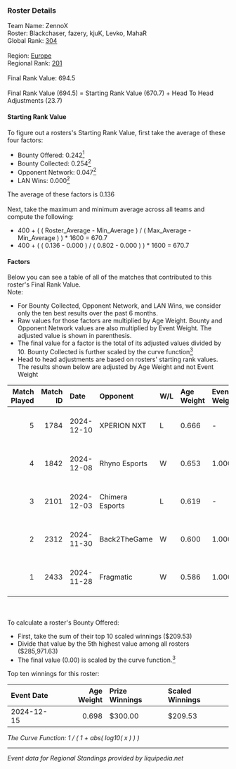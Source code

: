 ### Roster Details<br />
Team Name: ZennoX<br />
Roster: Blackchaser, fazery, kjuK, Levko, MahaR<br />
Global Rank: [304](../../standings_global_2025_02_28.md)<br />
<br />
Region: [Europe]( ../../standings_europe_2025_02_28.md)<br />
Regional Rank: [201]( ../../standings_europe_2025_02_28.md)<br />
<br />
Final Rank Value:  694.5<br />
<br />
Final Rank Value (694.5) = Starting Rank Value (670.7) + Head To Head Adjustments (23.7)<br />

#### Starting Rank Value<br />
To figure out a rosters's Starting Rank Value, first take the average of these four factors:<br />
- Bounty Offered: 0.242[<sup>1</sup>](#table2)
- Bounty Collected: 0.254[<sup>2</sup>](#table1)
- Opponent Network: 0.047[<sup>2</sup>](#table1)
- LAN Wins: 0.000[<sup>2</sup>](#table1)

The average of these factors is 0.136<br />
<br />
Next, take the maximum and minimum average across all teams and compute the following:<br />
- 400 + ( ( Roster_Average - Min_Average ) / ( Max_Average - Min_Average ) ) * 1600 = 670.7
- 400 + ( ( 0.136 - 0.000 ) / ( 0.802 - 0.000 ) ) * 1600 = 670.7


#### Factors<br />
Below you can see a table of all of the matches that contributed to this roster's Final Rank Value.<br />
Note:<br />

- For Bounty Collected, Opponent Network, and LAN Wins, we consider only the ten best results over the past 6 months.
- Raw values for those factors are multiplied by Age Weight. Bounty and Opponent Network values are also multiplied by Event Weight. The adjusted value is shown in parenthesis.
- The final value for a factor is the total of its adjusted values divided by 10. Bounty Collected is further scaled by the curve function[<sup>3</sup>](#curveFunction)
- Head to head adjustments are based on rosters' starting rank values. The results shown below are adjusted by Age Weight and not Event Weight
<span id="table1"></span><br />


| Match Played | Match ID | Date       | Opponent        | W/L | Age Weight | Event Weight | Bounty Collected | Opponent Network | LAN Wins  | H2H Adj. | Roster                                  |
| -: | -: | :- | :- | :- | :- | :- | :- | :- | :- | -: | :- |
|            5 |     1784 | 2024-12-10 | XPERION NXT     | L   | 0.666      | -            | -                | -                | -         |   -10.29 | Blackchaser, fazery, kjuK, Levko, MahaR |
|            4 |     1842 | 2024-12-08 | Rhyno Esports   | W   | 0.653      | 1.000        | 0.016 (0.010)    | 0.431 (0.282)    | 0 (0.000) |    17.14 | Blackchaser, fazery, kjuK, Levko, MahaR |
|            3 |     2101 | 2024-12-03 | Chimera Esports | L   | 0.619      | -            | -                | -                | -         |    -2.08 | Blackchaser, fazery, kjuK, Levko, MahaR |
|            2 |     2312 | 2024-11-30 | Back2TheGame    | W   | 0.600      | 1.000        | 0.002 (0.001)    | 0.245 (0.147)    | 0 (0.000) |    12.03 | Blackchaser, fazery, kjuK, Levko, MahaR |
|            1 |     2433 | 2024-11-28 | Fragmatic       | W   | 0.586      | 1.000        | 0.000 (0.000)    | 0.075 (0.044)    | 0 (0.000) |     6.94 | Blackchaser, fazery, kjuK, Levko, MahaR |

<br />
<span id="table2"></span><br />
To calculate a roster's Bounty Offered:<br />

- First, take the sum of their top 10 scaled winnings ($209.53)
- Divide that value by the 5th highest value among all rosters ($285,971.63)
- The final value (0.00) is scaled by the curve function.[<sup>3</sup>](#curveFunction)

Top ten winnings for this roster:<br />

| Event Date | Age Weight | Prize Winnings | Scaled Winnings |
| :- | -: | :- | :- |
| 2024-12-15 |      0.698 | $300.00        | $209.53         |


<span id="curveFunction"></span>_The Curve Function: 1 / ( 1 + abs( log10( x ) ) )_<br />

---
_Event data for Regional Standings provided by liquipedia.net_<br />
